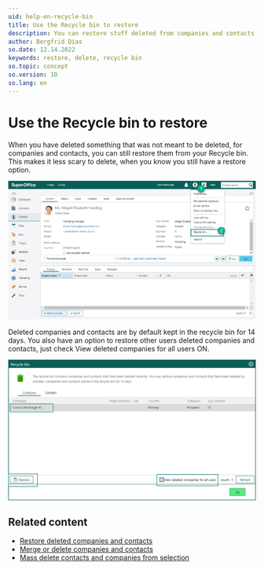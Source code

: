 ```yaml
---
uid: help-en-recycle-bin
title: Use the Recycle bin to restore
description: You can restore stuff deleted from companies and contacts from your Recycle bin.
author: Bergfrid Dias
so.date: 12.14.2022
keywords: restore, delete, recycle bin
so.topic: concept
so.version: 10
so.lang: en
---
```


# Use the Recycle bin to restore

When you have deleted something that was not meant to be deleted, for companies and contacts, you can still restore them from your Recycle bin. This makes it less scary to delete, when you know you still have a restore option.

![You can restore items you have deleted by opening the Recycle bin in your Personal settings menu -screenshot][img1]

Deleted companies and contacts are by default kept in the recycle bin for 14 days. You also have an option to restore other users deleted companies and contacts, just check View deleted companies for all users ON.

![In the Recycle bin, select the companies and contacts you want to restore, and click the Restore button -screenshot][img2]

## Related content

* [Restore deleted companies and contacts][1]
* [Merge or delete companies and contacts][2]
* [Mass delete contacts and companies from selection][3]

<!-- Referenced links -->
[1]: restore-deleted-companies-and-contacts.md
[2]: merge-delete-company-contact.md
[3]: ../../search-options/selection/learn/howto/mass-delete.md

<!-- Referenced images -->
[img1]: media/recycle-bin-personal-settings.png
[img2]: media/recycle-bin.png
